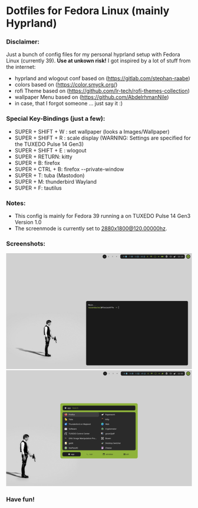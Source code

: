 # Dotfiles for Fedora Linux (mainly Hyprland)

### Disclaimer:
Just a bunch of config files for my personal hyprland setup with Fedora Linux (currently 39). **Use at unkown risk!**
I got inspired by a lot of stuff from the internet:
- hyprland and wlogout conf based on (https://gitlab.com/stephan-raabe)
- colors based on (https://color.smyck.org/)
- rofi Theme based on (https://github.com/lr-tech/rofi-themes-collection)
- wallpaper Menu based on (https://github.com/AbdelrhmanNile)
- in case, that I forgot someone ... just say it :)

### Special Key-Bindings (just a few):
- SUPER + SHIFT + W : set wallpaper (looks a Images/Wallpaper)
- SUPER + SHIFT + R : scale display  (WARNING: Settings are specified for the TUXEDO Pulse 14 Gen3)
- SUPER + SHIFT + E : wlogout
- SUPER + RETURN: kitty
- SUPER + B: firefox
- SUPER + CTRL + B: firefox --private-window
- SUPER + T: tuba (Mastodon)
- SUPER + M: thunderbird Wayland
- SUPER + F: tautilus

### Notes:
- This config is mainly for Fedora 39 running a on TUXEDO Pulse 14 Gen3 Version 1.0
- The screenmode is currently set to 2880x1800@120.00000hz.

### Screenshots:
![Screenshot Hyprpland](screenshot1.png "Screenshot of Hyprland and Kitty")
![Screenshot Hyprpland](screenshot2.png "Screenshot of Hyprland and Rofi")

### Have fun!

